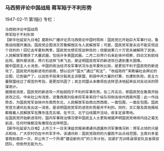 ### 马西努评论中国战局  蒋军陷于不利形势

1947-02-11
第1版()
专栏：

    马西努评论中国战局
    蒋军陷于不利形势
    【新华社延安九日电】莫斯科广播评论员马西努论中国时局称：国民党已开始巨大军事行动，鲁南战线展开激战，国民党企图消灭苏鲁解放区与人民解放军；可是，国民党军是永远不能实现这个目的的！回忆去年夏秋两季，国民党也想实现这种目的；但是结果几十万官兵被解除了武装，人民解放军缴获了大量武器，包括许多美国武器。二月二日蒋介石亲赴徐州视察，四日又到前线巡视。据外报消息，蒋介石这样飞来飞去，是证明国民党军的新进攻已遇到重大困难。
    据中国民主人士消息，中国的政治经济及军事状况与去年夏秋比较，是更加不利于国民党的新进攻了。国民党开始新进攻的前夜，想以召开“国大”通过“宪法”、“改组政府”来欺骗社会舆论的企图，已告破产了。以这些手段来分裂民主派联盟、削弱中共力量的打算，也遭到失败。民主力量联盟经过了艰苦的考验，是更加巩固了；民主同盟从未像现在这样坚决地起来反对反动派的阴谋诡计。
    据报纸消息，国民党的新进攻一开始就陷于不利的军事形势。在二月五日，即国民党在鲁南开始进攻之后，中央社公布消息，说鲁西南刘伯承将军亲率四个纵队将侧击徐州西南外围；此一作战势态，为国民党军自徐州东南而东北，人民解放军自西北而西南，一面包围，一面反包围。国民党官方通讯社发出这一消息，是说明国民党军的进攻形势是并不利的。同时，文汇报及其他报纸都载着人民解放军在豫东连克五城、在平汉、北宁沿线展开活动，收复定县等地。
    在国民党开始新进攻时，国内军事政治情况使中国民主人士更有根据声明国民党继续内战之毫无前途，任何时候都没有像现在这样明显。
    【新华社延安九日电】上月三十一日天津益世报承德通讯透露热河军事情况称：蒋军占领的只是点和线，广大农村仍在中共军手中。该通讯称：国民党政府的力量跑不出点线范围，主席刘多荃曾跑到南京一次，并公布了一个所谓“建设新热河”的三年计划，加紧扩充训练县保安队及省保安团队，但依然无能为力。
